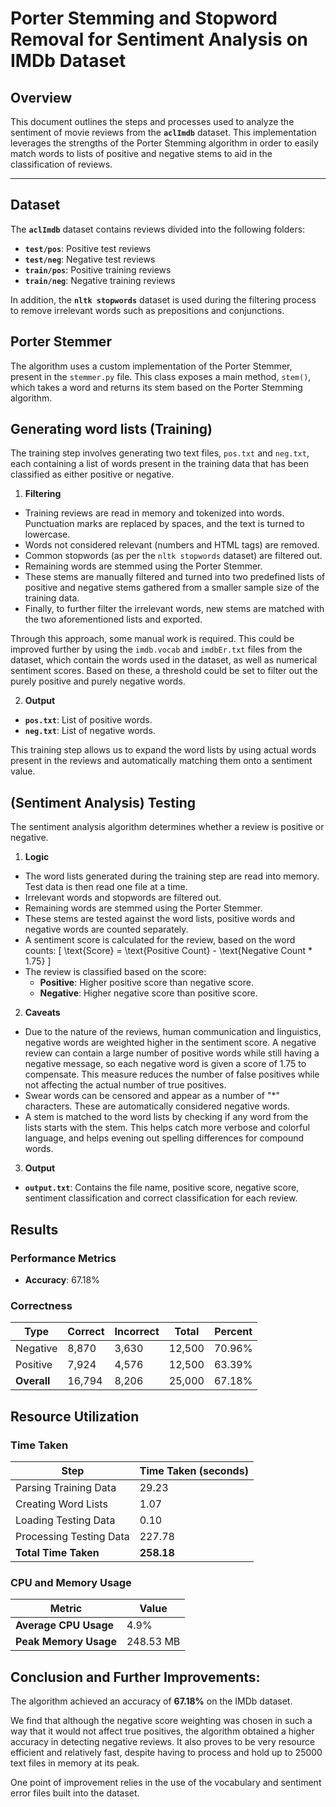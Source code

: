 # Porter Stemming and Stopword Removal for Sentiment Analysis on IMDb Dataset

## Overview
This document outlines the steps and processes used to analyze the sentiment of movie reviews from the **`aclImdb`** dataset. This implementation leverages the strengths of the Porter Stemming algorithm in order to easily match words to lists of positive and negative stems to aid in the classification of reviews.

---

## Dataset
The **`aclImdb`** dataset contains reviews divided into the following folders:
- **`test/pos`**: Positive test reviews
- **`test/neg`**: Negative test reviews
- **`train/pos`**: Positive training reviews
- **`train/neg`**: Negative training reviews

In addition, the **`nltk stopwords`** dataset is used during the filtering process to remove irrelevant words such as prepositions and conjunctions.

## Porter Stemmer
The algorithm uses a custom implementation of the Porter Stemmer, present in the `stemmer.py` file. This class exposes a main method, `stem()`, which takes a word and returns its stem based on the Porter Stemming algorithm. 

## Generating word lists (Training)
The training step involves generating two text files, `pos.txt` and `neg.txt`, each containing a list of words present in the training data that has been classified as either positive or negative.

1. **Filtering**
  - Training reviews are read in memory and tokenized into words. Punctuation marks are replaced by spaces, and the text is turned to lowercase.
  - Words not considered relevant (numbers and HTML tags) are removed.
  - Common stopwords (as per the `nltk stopwords` dataset) are filtered out.
  - Remaining words are stemmed using the Porter Stemmer.
  - These stems are manually filtered and turned into two predefined lists of positive and negative stems gathered from a smaller sample size of the training data.
  - Finally, to further filter the irrelevant words, new stems are matched with the two aforementioned lists and exported.

Through this approach, some manual work is required. This could be improved further by using the `imdb.vocab` and `imdbEr.txt` files from the dataset, which contain the words used in the dataset, as well as numerical sentiment scores. Based on these, a threshold could be set to filter out the purely positive and purely negative words.

2. **Output**
  - **`pos.txt`**: List of positive words.
  - **`neg.txt`**: List of negative words.

This training step allows us to expand the word lists by using actual words present in the reviews and automatically matching them onto a sentiment value.

## (Sentiment Analysis) Testing
The sentiment analysis algorithm determines whether a review is positive or negative.

1. **Logic**
  - The word lists generated during the training step are read into memory. Test data is then read one file at a time.
  - Irrelevant words and stopwords are filtered out.
  - Remaining words are stemmed using the Porter Stemmer.
  - These stems are tested against the word lists, positive words and negative words are counted separately.
  - A sentiment score is calculated for the review, based on the word counts:
    \[
    \text{Score} = \text{Positive Count} - \text{Negative Count * 1.75}
    \]
  - The review is classified based on the score:
    - **Positive**: Higher positive score than negative score.
    - **Negative**: Higher negative score than positive score.

2. **Caveats**
  - Due to the nature of the reviews, human communication and linguistics, negative words are weighted higher in the sentiment score. A negative review can contain a large number of positive words while still having a negative message, so each negative word is given a score of 1.75 to compensate. This measure reduces the number of false positives while not affecting the actual number of true positives.
  - Swear words can be censored and appear as a number of "*" characters. These are automatically considered negative words.
  - A stem is matched to the word lists by checking if any word from the lists starts with the stem. This helps catch more verbose and colorful language, and helps evening out spelling differences for compound words.

3. **Output**
  - **`output.txt`**: Contains the file name, positive score, negative score, sentiment classification and correct classification for each review.

## Results

### Performance Metrics
- **Accuracy**: 67.18%

### Correctness

| Type             | Correct   | Incorrect |  Total | Percent |
|------------------|-----------|-----------|--------|---------|
| Negative         |  8,870    | 3,630     | 12,500 | 70.96%  |
| Positive         |  7,924    | 4,576     | 12,500 | 63.39%  |
| **Overall**      | 16,794    | 8,206     | 25,000 | 67.18%  |

## Resource Utilization

### Time Taken

| Step                          | Time Taken (seconds) |
|-------------------------------|----------------------|
| Parsing Training Data         |  29.23               |
| Creating Word Lists           |   1.07               |
| Loading Testing Data          |   0.10               |
| Processing Testing Data       | 227.78               |
| **Total Time Taken**          | **258.18**           |

### CPU and Memory Usage

| Metric              | Value              |
|----------------------|--------------------|
| **Average CPU Usage** | 4.9%            |
| **Peak Memory Usage** | 248.53 MB       |

## Conclusion and Further Improvements:

The algorithm achieved an accuracy of **67.18%** on the IMDb dataset.

We find that although the negative score weighting was chosen in such a way that it would not affect true positives, the algorithm obtained a higher accuracy in detecting negative reviews. It also proves to be very resource efficient and relatively fast, despite having to process and hold up to 25000 text files in memory at its peak.

One point of improvement relies in the use of the vocabulary and sentiment error files built into the dataset.
